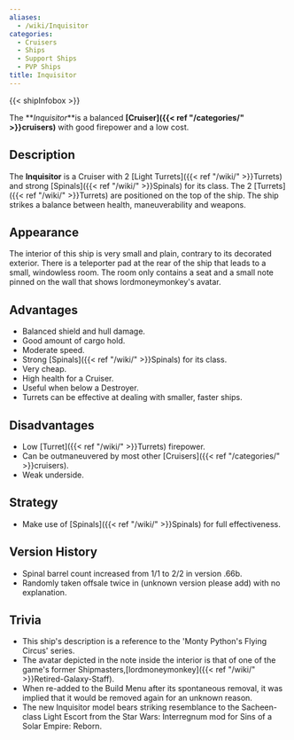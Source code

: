 ```yaml
---
aliases:
  - /wiki/Inquisitor
categories:
  - Cruisers
  - Ships
  - Support Ships
  - PVP Ships
title: Inquisitor
---
```


{{< shipInfobox >}}

The **_Inquisitor_**is a balanced **[Cruiser]({{< ref "/categories/" >}}cruisers)** with good firepower and a low cost.

## Description

The **Inquisitor** is a Cruiser with 2 [Light Turrets]({{< ref "/wiki/" >}}Turrets) and strong [Spinals]({{< ref "/wiki/" >}}Spinals) for its class. The 2 [Turrets]({{< ref "/wiki/" >}}Turrets) are positioned on the top of the ship. The ship strikes a balance between health, maneuverability and weapons.

## Appearance

The interior of this ship is very small and plain, contrary to its decorated exterior. There is a teleporter pad at the rear of the ship that leads to a small, windowless room. The room only contains a seat and a small note pinned on the wall that shows lordmoneymonkey's avatar.

## Advantages

- Balanced shield and hull damage.
- Good amount of cargo hold.
- Moderate speed.
- Strong [Spinals]({{< ref "/wiki/" >}}Spinals) for its class.
- Very cheap.
- High health for a Cruiser.
- Useful when below a Destroyer.
- Turrets can be effective at dealing with smaller, faster ships.

## Disadvantages

- Low [Turret]({{< ref "/wiki/" >}}Turrets) firepower.
- Can be outmaneuvered by most other [Cruisers]({{< ref "/categories/" >}}cruisers).
- Weak underside.

## Strategy

- Make use of [Spinals]({{< ref "/wiki/" >}}Spinals) for full effectiveness.

## Version History

- Spinal barrel count increased from 1/1 to 2/2 in version .66b.
- Randomly taken offsale twice in (unknown version please add) with no explanation.

## Trivia

- This ship's description is a reference to the 'Monty Python's Flying Circus' series.
- The avatar depicted in the note inside the interior is that of one of the game's former Shipmasters,[lordmoneymonkey]({{< ref "/wiki/" >}}Retired-Galaxy-Staff).
- When re-added to the Build Menu after its spontaneous removal, it was implied that it would be removed again for an unknown reason.
- The new Inquisitor model bears striking resemblance to the Sacheen-class Light Escort from the Star Wars: Interregnum mod for Sins of a Solar Empire: Reborn.
